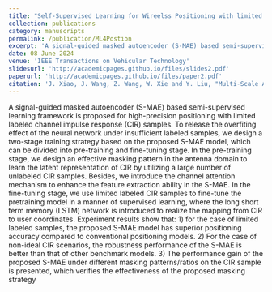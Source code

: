 ```yaml
---
title: "Self-Supervised Learning for Wireelss Positioning with limited labeled data"
collection: publications
category: manuscripts
permalink: /publication/ML4Postion
excerpt: 'A signal-guided masked autoencoder (S-MAE) based semi-supervised learning framework is proposed for high-precision positioning with limited labeled channel impulse response (CIR) samples. To release the overfiting effect of the neural network under insufficient labeled samples, we design a two-stage training strategy based on the proposed S-MAE model, which can be divided into pre-training and fine-tuning stage. The code is available at [LPAN](https://github.com/WiCi-Lab/LPAN)'
date: 08 June 2024
venue: 'IEEE Transactions on Vehicular Technology'
slidesurl: 'http://academicpages.github.io/files/slides2.pdf'
paperurl: 'http://academicpages.github.io/files/paper2.pdf'
citation: 'J. Xiao, J. Wang, Z. Wang, W. Xie and Y. Liu, "Multi-Scale Attention Based Channel Estimation for RIS-Aided Massive MIMO Systems," in IEEE Transactions on Wireless Communications, vol. 23, no. 6, pp. 5969-5984, June 2024, doi: 10.1109/TWC.2023.3329387. '
---
```


A signal-guided masked autoencoder (S-MAE) based semi-supervised learning framework is proposed for high-precision positioning with limited labeled channel impulse response (CIR) samples. To release the overfiting effect of
the neural network under insufficient labeled samples, we design
a two-stage training strategy based on the proposed S-MAE
model, which can be divided into pre-training and fine-tuning
stage. In the pre-training stage, we design an effective masking
pattern in the antenna domain to learn the latent representation
of CIR by utilizing a large number of unlabeled CIR samples. Besides, we introduce the channel attention mechanism to enhance
the feature extraction ability in the S-MAE. In the fine-tuning
stage, we use limited labeled CIR samples to fine-tune the pretraining model in a manner of supervised learning, where the long
short term memory (LSTM) network is introduced to realize the
mapping from CIR to user coordinates. Experiment results show
that: 1) for the case of limited labeled samples, the proposed
S-MAE model has superior positioning accuracy compared to
conventional positioning models. 2) For the case of non-ideal CIR
scenarios, the robustness performance of the S-MAE is better
than that of other benchmark models. 3) The performance gain
of the proposed S-MAE under different masking patterns/ratios
on the CIR sample is presented, which verifies the effectiveness
of the proposed masking strategy
